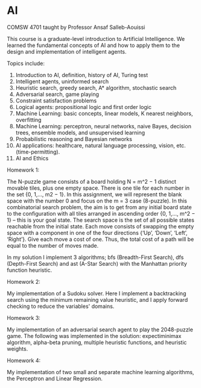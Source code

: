 # AI
COMSW 4701 taught by Professor Ansaf Salleb-Aouissi 

This course is a graduate-level introduction to Artificial Intelligence. We learned the fundamental concepts of AI and how to apply them to the design and implementation of intelligent agents.

Topics include:
1) Introduction to AI, definition, history of AI, Turing test
2) Intelligent agents, uninformed search
3) Heuristic search, greedy search, A* algorithm, stochastic search
4) Adversarial search, game playing
5) Constraint satisfaction problems
6) Logical agents: propositional logic and first order logic
7) Machine Learning: basic concepts, linear models, K nearest neighbors, overfitting
8) Machine Learning: perceptron, neural networks, naive Bayes, decision trees, ensemble models, and unsupervised learning
9) Probabilistic reasoning and Bayesian networks
10) AI applications: healthcare, natural language processing, vision, etc. (time-permitting).
11) AI and Ethics

Homework 1: 
  
  The N-puzzle game consists of a board holding N = m^2 − 1 distinct movable tiles, plus one empty space. There is
one tile for each number in the set {0, 1,..., m2 − 1}. In this assignment, we will represent the blank space with the
number 0 and focus on the m = 3 case (8-puzzle).
In this combinatorial search problem, the aim is to get from any initial board state to the configuration with all
tiles arranged in ascending order {0, 1,..., m^2 − 1} – this is your goal state. The search space is the set of all possible
states reachable from the initial state. Each move consists of swapping the empty space with a component in one of
the four directions {‘Up’, ‘Down’, ‘Left’, ‘Right’}. Give each move a cost of one. Thus, the total cost of a path will
be equal to the number of moves made.

In my solution I implement 3 algorithms; bfs (Breadth-First Search), dfs (Depth-First Search) and ast (A-Star Search) with the Manhattan priority function heuristic.

Homework 2:
  
  My implementation of a Sudoku solver. Here I implement a backtracking search using the minimum remaining value heuristic, and I apply forward checking to reduce the variables' domains.

Homework 3:
  
  My implementation of an adversarial search agent to play the 2048-puzzle game.
  The following was implemented in the solution: expectiminimax algorithm, alpha-beta pruning, multiple heuristic functions, and heuristic weights.

Homework 4:
  
  My implementation of two small and separate machine learning algorithms, the Perceptron and Linear Regression. 
    
